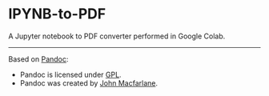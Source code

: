 # IPYNB-to-PDF
A Jupyter notebook to PDF converter performed in Google Colab.
______________________________________________________________
Based on [Pandoc](https://pandoc.org):
- Pandoc is licensed under [GPL](https://www.gnu.org/licenses/gpl-3.0.html).
- Pandoc was created by [John Macfarlane](https://johnmacfarlane.net/tools.html).
